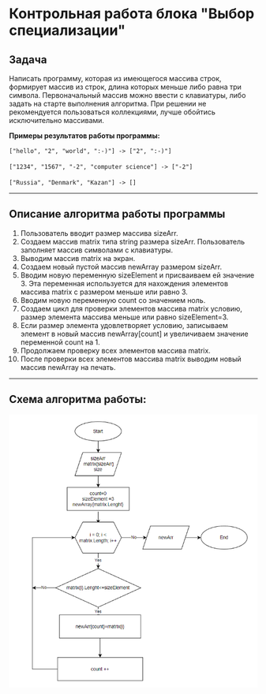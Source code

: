 # Контрольная работа блока "Выбор специализации"

## Задача
Написать программу, которая из имеющегося массива строк, формирует массив из строк, длина которых меньше либо равна три символа.
Первоначальный массив можно ввести с клавиатуры, либо задать на старте выполнения алгоритма. При решении не рекомендуется пользоваться коллекциями, лучше обойтись исключительно массивами.

**Примеры результатов работы программы:**
```
["hello", "2", "world", ":-)"] -> ["2", ":-)"]

["1234", "1567", "-2", "computer science"] -> ["-2"]

["Russia", "Denmark", "Kazan"] -> []
```
_____________
## Описание алгоритма работы программы
1. Пользователь вводит размер массива sizeArr.
2. Создаем массив matrix типа string размера sizeArr. Пользователь заполняет массив символами с клавиатуры.
3. Выводим массив matrix на экран.
4. Создаем новый пустой массив newArray размером sizeArr.
5. Вводим новую переменную sizeElement и присваиваем ей значение 3. Эта переменная используется для нахождения элементов массива matrix с размером меньше или равно 3.
6. Вводим новую переменную count со значением ноль.
7. Создаем цикл для проверки элементов массива matrix условию, размер элемента массива меньше или равно sizeElement=3.
8. Если размер элемента удовлетворяет условию, записываем элемент в новый массив newArray[count] и увеличиваем значение переменной count на 1.
9. Продолжаем проверку всех элементов массива matrix.
10. После проверки всех элементов массива matrix выводим новый массив newArray на печать.
______________
## Схема алгоритма работы:

![Алгоритм работы](algorithm.png)